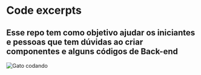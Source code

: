 # Code excerpts

## Esse repo tem como objetivo ajudar os iniciantes e pessoas que tem dúvidas ao criar componentes e alguns códigos de Back-end

![Gato codando](giphy.gif)